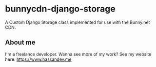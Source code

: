 # bunnycdn-django-storage
A Custom Django Storage class implemented for use with the Bunny.net CDN.

## About me
I'm a freelance developer. Wanna see more of my work? See my website here: https://www.hassandev.me
